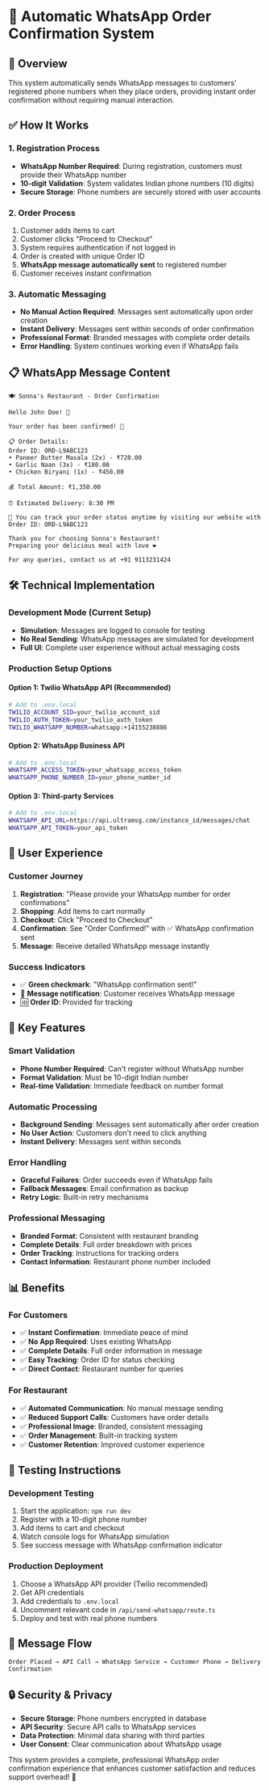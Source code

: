 # 📱 Automatic WhatsApp Order Confirmation System

## 🚀 Overview
This system automatically sends WhatsApp messages to customers' registered phone numbers when they place orders, providing instant order confirmation without requiring manual interaction.

## ✅ How It Works

### 1. **Registration Process**
- **WhatsApp Number Required**: During registration, customers must provide their WhatsApp number
- **10-digit Validation**: System validates Indian phone numbers (10 digits)
- **Secure Storage**: Phone numbers are securely stored with user accounts

### 2. **Order Process**
1. Customer adds items to cart
2. Customer clicks "Proceed to Checkout" 
3. System requires authentication if not logged in
4. Order is created with unique Order ID
5. **WhatsApp message automatically sent** to registered number
6. Customer receives instant confirmation

### 3. **Automatic Messaging**
- **No Manual Action Required**: Messages sent automatically upon order creation
- **Instant Delivery**: Messages sent within seconds of order confirmation
- **Professional Format**: Branded messages with complete order details
- **Error Handling**: System continues working even if WhatsApp fails

## 📋 WhatsApp Message Content

```
🍽️ Sonna's Restaurant - Order Confirmation

Hello John Doe! 👋

Your order has been confirmed! 🎉

📋 Order Details:
Order ID: ORD-L9ABC123
• Paneer Butter Masala (2x) - ₹720.00
• Garlic Naan (3x) - ₹180.00
• Chicken Biryani (1x) - ₹450.00

💰 Total Amount: ₹1,350.00

⏰ Estimated Delivery: 8:30 PM

📍 You can track your order status anytime by visiting our website with Order ID: ORD-L9ABC123

Thank you for choosing Sonna's Restaurant! 
Preparing your delicious meal with love ❤️

For any queries, contact us at +91 9113231424
```

## 🛠️ Technical Implementation

### **Development Mode** (Current Setup)
- **Simulation**: Messages are logged to console for testing
- **No Real Sending**: WhatsApp messages are simulated for development
- **Full UI**: Complete user experience without actual messaging costs

### **Production Setup Options**

#### **Option 1: Twilio WhatsApp API** (Recommended)
```bash
# Add to .env.local
TWILIO_ACCOUNT_SID=your_twilio_account_sid
TWILIO_AUTH_TOKEN=your_twilio_auth_token
TWILIO_WHATSAPP_NUMBER=whatsapp:+14155238886
```

#### **Option 2: WhatsApp Business API**
```bash
# Add to .env.local
WHATSAPP_ACCESS_TOKEN=your_whatsapp_access_token
WHATSAPP_PHONE_NUMBER_ID=your_phone_number_id
```

#### **Option 3: Third-party Services**
```bash
# Add to .env.local
WHATSAPP_API_URL=https://api.ultramsg.com/instance_id/messages/chat
WHATSAPP_API_TOKEN=your_api_token
```

## 🎯 User Experience

### **Customer Journey**
1. **Registration**: "Please provide your WhatsApp number for order confirmations"
2. **Shopping**: Add items to cart normally
3. **Checkout**: Click "Proceed to Checkout"
4. **Confirmation**: See "Order Confirmed!" with ✅ WhatsApp confirmation sent
5. **Message**: Receive detailed WhatsApp message instantly

### **Success Indicators**
- ✅ **Green checkmark**: "WhatsApp confirmation sent!"
- 📱 **Message notification**: Customer receives WhatsApp message
- 🆔 **Order ID**: Provided for tracking

## 🔧 Key Features

### **Smart Validation**
- **Phone Number Required**: Can't register without WhatsApp number
- **Format Validation**: Must be 10-digit Indian number
- **Real-time Validation**: Immediate feedback on number format

### **Automatic Processing**
- **Background Sending**: Messages sent automatically after order creation
- **No User Action**: Customers don't need to click anything
- **Instant Delivery**: Messages sent within seconds

### **Error Handling**
- **Graceful Failures**: Order succeeds even if WhatsApp fails
- **Fallback Messages**: Email confirmation as backup
- **Retry Logic**: Built-in retry mechanisms

### **Professional Messaging**
- **Branded Format**: Consistent with restaurant branding
- **Complete Details**: Full order breakdown with prices
- **Order Tracking**: Instructions for tracking orders
- **Contact Information**: Restaurant phone number included

## 📊 Benefits

### **For Customers**
- ✅ **Instant Confirmation**: Immediate peace of mind
- ✅ **No App Required**: Uses existing WhatsApp
- ✅ **Complete Details**: Full order information in message
- ✅ **Easy Tracking**: Order ID for status checking
- ✅ **Direct Contact**: Restaurant number for queries

### **For Restaurant**
- ✅ **Automated Communication**: No manual message sending
- ✅ **Reduced Support Calls**: Customers have order details
- ✅ **Professional Image**: Branded, consistent messaging
- ✅ **Order Management**: Built-in tracking system
- ✅ **Customer Retention**: Improved customer experience

## 🚀 Testing Instructions

### **Development Testing**
1. Start the application: `npm run dev`
2. Register with a 10-digit phone number
3. Add items to cart and checkout
4. Watch console logs for WhatsApp simulation
5. See success message with WhatsApp confirmation indicator

### **Production Deployment**
1. Choose a WhatsApp API provider (Twilio recommended)
2. Get API credentials
3. Add credentials to `.env.local`
4. Uncomment relevant code in `/api/send-whatsapp/route.ts`
5. Deploy and test with real phone numbers

## 📱 Message Flow
```
Order Placed → API Call → WhatsApp Service → Customer Phone → Delivery Confirmation
```

## 🔒 Security & Privacy
- **Secure Storage**: Phone numbers encrypted in database
- **API Security**: Secure API calls to WhatsApp services
- **Data Protection**: Minimal data sharing with third parties
- **User Consent**: Clear communication about WhatsApp usage

This system provides a complete, professional WhatsApp order confirmation experience that enhances customer satisfaction and reduces support overhead! 🎉
